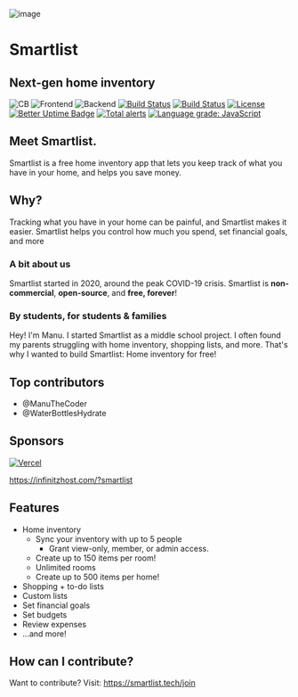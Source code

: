 ![image](https://user-images.githubusercontent.com/77016441/183128164-b2af0830-dfaf-4c19-8cd8-f964584e41c3.png)

# Smartlist

## Next-gen home inventory

![CB](https://img.shields.io/badge/Contributors-20-yellow?style=flat)
![Frontend](https://img.shields.io/static/v1?label=Frontend&message=HTML,%20CSS,%20JS&color=%3CCOLOR%3E&style=flat)
![Backend](https://img.shields.io/static/v1?label=Backend&message=PHP,%20SQL&color=red&style=flat)
[![Build Status](https://img.shields.io/github/forks/Smartlist-app/Smartlist.svg?style=flat)](https://github.com/ManuTheCoder/Smartlist-desktop)
[![Build Status](https://img.shields.io/github/stars/Smartlist-app/Smartlist.svg?style=flat)](https://github.com/ManuTheCoder/Smartlist-desktop)
[![License](https://img.shields.io/github/license/Smartlist-app/Smartlist.svg?style=flat)](https://github.com/ManuTheCoder/Smartlist-desktop)
[![Better Uptime Badge](https://betteruptime.com/status-badges/v1/monitor/77o4.svg)](https://betteruptime.com/?utm_source=status_badge)
[![Total alerts](https://img.shields.io/lgtm/alerts/g/Smartlist-App/Smartlist.svg?logo=lgtm&logoWidth=18)](https://lgtm.com/projects/g/Smartlist-App/Smartlist/alerts/)
[![Language grade: JavaScript](https://img.shields.io/lgtm/grade/javascript/g/Smartlist-App/Smartlist.svg?logo=lgtm&logoWidth=18)](https://lgtm.com/projects/g/Smartlist-App/Smartlist/context:javascript)

## Meet Smartlist.

Smartlist is a free home inventory app that lets you keep track of what you have in your home, and helps you save money.

## Why?

Tracking what you have in your home can be painful, and Smartlist makes it easier. Smartlist helps you control how much you spend, set financial goals, and more

### A bit about us

Smartlist started in 2020, around the peak COVID-19 crisis. Smartlist is **non-commercial**, **open-source**, and **free, forever**!

### By students, for students & families

Hey! I'm Manu. I started Smartlist as a middle school project. I often found my parents struggling with home inventory, shopping lists, and more. That's why I wanted to build Smartlist: Home inventory for free!

## Top contributors

- @ManuTheCoder
- @WaterBottlesHydrate

## Sponsors

[![Vercel](https://user-images.githubusercontent.com/77016441/183126898-2412e41b-40fe-4981-bf9f-5e8349f77d4e.png)](https://vercel.com/?utm_source=smartlist&utm_campaign=oss)

https://infinitzhost.com/?smartlist

## Features

- Home inventory
  - Sync your inventory with up to 5 people
    - Grant view-only, member, or admin access.
  - Create up to 150 items per room!
  - Unlimited rooms
  - Create up to 500 items per home!
- Shopping + to-do lists
- Custom lists
- Set financial goals
- Set budgets
- Review expenses
- ...and more!

## How can I contribute?

Want to contribute?
Visit: https://smartlist.tech/join
